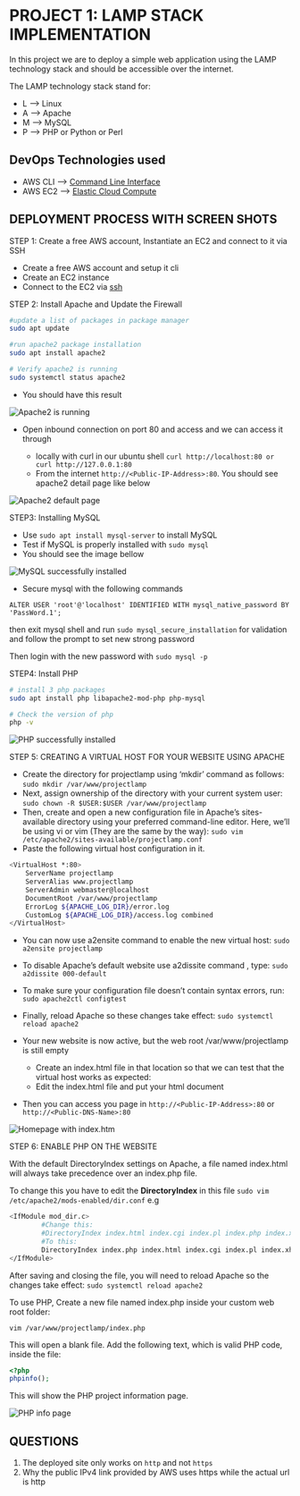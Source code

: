 # PROJECT 1: LAMP STACK IMPLEMENTATION

In this project we are to deploy a simple web application using the LAMP technology stack and should be accessible over the internet.

The LAMP technology stack stand for:

- L --> Linux
- A --> Apache
- M --> MySQL
- P --> PHP or Python or Perl

## DevOps Technologies used

- AWS CLI --> [Command Line Interface](https://docs.aws.amazon.com/cli/latest/userguide/cli-chap-welcome.html)
- AWS EC2 --> [Elastic Cloud Compute](https://docs.aws.amazon.com/AWSEC2/latest/UserGuide/concepts.html)

## DEPLOYMENT PROCESS WITH SCREEN SHOTS

STEP 1: Create a free AWS account, Instantiate an EC2 and connect to it via SSH

- Create a free AWS account and setup it cli
- Create an EC2 instance
- Connect to the EC2 via [ssh](https://docs.aws.amazon.com/AWSEC2/latest/UserGuide/AccessingInstancesLinux.html)

STEP 2: Install Apache and Update the Firewall

```bash
#update a list of packages in package manager
sudo apt update

#run apache2 package installation
sudo apt install apache2

# Verify apache2 is running
sudo systemctl status apache2
```

- You should have this result

![Apache2 is running](assets/apache2-is-running.png)

- Open inbound connection on port 80 and access and we can access it through

  - locally with curl in our ubuntu shell `curl http://localhost:80 or curl http://127.0.0.1:80`
  - From the internet `http://<Public-IP-Address>:80`.
    You should see apache2 detail page like below

![Apache2 default page](assets/apache-default-page.png)

STEP3: Installing MySQL

- Use `sudo apt install mysql-server` to install MySQL
- Test if MySQL is properly installed with `sudo mysql`
- You should see the image bellow

![MySQL successfully installed](assets/mysql.png)

- Secure mysql with the following commands

`ALTER USER 'root'@'localhost' IDENTIFIED WITH mysql_native_password BY 'PassWord.1';`

then exit mysql shell and run `sudo mysql_secure_installation` for validation and follow the prompt to set new strong password

Then login with the new password with `sudo mysql -p`

STEP4: Install PHP

```bash
# install 3 php packages
sudo apt install php libapache2-mod-php php-mysql

# Check the version of php
php -v
```

![PHP successfully installed](assets/php.png)

STEP 5: CREATING A VIRTUAL HOST FOR YOUR WEBSITE USING APACHE

- Create the directory for projectlamp using ‘mkdir’ command as follows: `sudo mkdir /var/www/projectlamp`
- Next, assign ownership of the directory with your current system user: `sudo chown -R $USER:$USER /var/www/projectlamp`
- Then, create and open a new configuration file in Apache’s sites-available directory using your preferred command-line editor. Here, we’ll be using vi or vim (They are the same by the way): `sudo vim /etc/apache2/sites-available/projectlamp.conf`
- Paste the following virtual host configuration in it.

```bash
<VirtualHost *:80>
    ServerName projectlamp
    ServerAlias www.projectlamp
    ServerAdmin webmaster@localhost
    DocumentRoot /var/www/projectlamp
    ErrorLog ${APACHE_LOG_DIR}/error.log
    CustomLog ${APACHE_LOG_DIR}/access.log combined
</VirtualHost>
```

- You can now use a2ensite command to enable the new virtual host: `sudo a2ensite projectlamp`

- To disable Apache’s default website use a2dissite command , type:
  `sudo a2dissite 000-default`

- To make sure your configuration file doesn’t contain syntax errors, run:
  `sudo apache2ctl configtest`

- Finally, reload Apache so these changes take effect:
  `sudo systemctl reload apache2`

- Your new website is now active, but the web root /var/www/projectlamp is still empty

  - Create an index.html file in that location so that we can test that the virtual host works as expected:
  - Edit the index.html file and put your html document

- Then you can access you page in `http://<Public-IP-Address>:80` or `http://<Public-DNS-Name>:80`

![Homepage with index.htm](assets/homepage.png)

STEP 6: ENABLE PHP ON THE WEBSITE

With the default DirectoryIndex settings on Apache, a file named index.html will always take precedence over an index.php file.

To change this you have to edit the **DirectoryIndex** in this file `sudo vim /etc/apache2/mods-enabled/dir.conf` e.g

```bash
<IfModule mod_dir.c>
        #Change this:
        #DirectoryIndex index.html index.cgi index.pl index.php index.xhtml index.htm
        #To this:
        DirectoryIndex index.php index.html index.cgi index.pl index.xhtml index.htm
</IfModule>
```

After saving and closing the file, you will need to reload Apache so the changes take effect: `sudo systemctl reload apache2`

To use PHP, Create a new file named index.php inside your custom web root folder:

`vim /var/www/projectlamp/index.php`

This will open a blank file. Add the following text, which is valid PHP code, inside the file:

```php
<?php
phpinfo();
```

This will show the PHP project information page.

![PHP info page](assets/php-info-page.png)

## QUESTIONS

1. The deployed site only works on `http` and not `https`
2. Why the public IPv4 link provided by AWS uses https while the actual url is http
